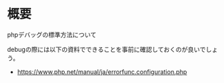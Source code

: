 # 概要
phpデバッグの標準方法について

debugの際には以下の資料でできることを事前に確認しておくのが良いでしょう。
- https://www.php.net/manual/ja/errorfunc.configuration.php
